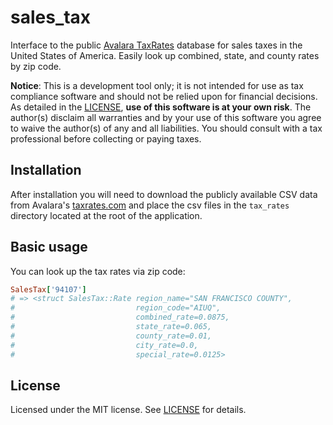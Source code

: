# sales_tax

Interface to the public [Avalara TaxRates](http://www.taxrates.com/) database for sales taxes in the United States of America. Easily look up combined, state, and county rates by zip code.

**Notice**: This is a development tool only; it is not intended for use as tax compliance software and should not be relied upon for financial decisions. As detailed in the [LICENSE](LICENSE), **use of this software is at your own risk**. The author(s) disclaim all warranties and by your use of this software you agree to waive the author(s) of any and all liabilities. You should consult with a tax professional before collecting or paying taxes.

## Installation

After installation you will need to download the publicly available CSV data from Avalara's [taxrates.com](http://www.taxrates.com/download-tax-tables/) and place the csv files in the `tax_rates` directory located at the root of the application.

## Basic usage

You can look up the tax rates via zip code:

```ruby
SalesTax['94107']
# => <struct SalesTax::Rate region_name="SAN FRANCISCO COUNTY",
#                           region_code="AIUQ",
#                           combined_rate=0.0875,
#                           state_rate=0.065,
#                           county_rate=0.01,
#                           city_rate=0.0,
#                           special_rate=0.0125>
```

## License

Licensed under the MIT license. See [LICENSE](LICENSE) for details.

